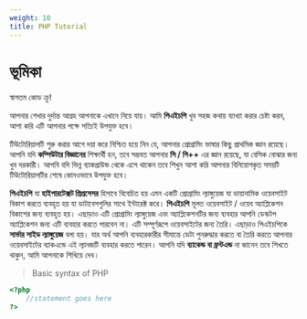 ```yaml
---
weight: 10
title: PHP Tutorial
---
```


# ভূমিকা

স্বাগতম কোড ক্রু!

আপনার শেখার দুর্দান্ত আগ্রহ আপনাকে এখানে নিয়ে যায়। আমি  **পিএইচপি** খুব সহজ কথায় ব্যাখ্যা করার চেষ্টা করব, আশা করি এটি আপনার পক্ষে সত্যিই উপযুক্ত হবে।

টিউটোরিয়ালটি শুরু করার আগে দয়া করে নিশ্চিত হয়ে নিন যে, আপনার প্রোগ্রামিং ভাষার কিছু প্রাথমিক জ্ঞান রয়েছে। আপনি যদি **কম্পিউটার বিজ্ঞানের** শিক্ষার্থী হন, তবে সম্ভবত আপনার  **সি / সি++** এর জ্ঞান রয়েছে, যা বেসিক বোঝার জন্য খুব দরকারী। আপনি যদি ভিন্ন ব্যাকগ্রাউন্ড থেকে এসে থাকেন তবে শিখুন আশা করি আপনার বিনিয়োগকৃত সময়টি টিউটোরিয়ালটির শেষে কোনওভাবে উপযুক্ত হবে।

**পিএইচপি** যা **হাইপারটেক্সট প্রিপ্রসেসর** হিসাবে বিবেচিত হয় এমন একটি প্রোগ্রামিং ল্যাঙ্গুয়েজ যা ডায়ানামিক ওয়েবসাইট বিকাশ করতে ব্যবহৃত হয় যা ডাটাবেসগুলির সাথে ইন্টারেক্ট করে। **পিএইচপি** মূলত ওয়েবসাইট / ওয়েব অ্যাপ্লিকেশন বিকাশের জন্য ব্যবহৃত হয়। এছাড়াও এটি প্রোগ্রামিং ল্যাঙ্গুয়েজ এবং অ্যাপ্লিকেশনটির জন্য ব্যবহার আপনি ডেস্কটপ অ্যাপ্লিকেশন জন্য এটি ব্যবহার করতে পারবেন না। এটি সম্পূর্ণরূপে ওয়েবসাইটের জন্য তৈরি। এছাড়াও পিএইচপিকে **সার্ভার সাইড ল্যাঙ্গুয়েজ** বলা হয়। যার অর্থ আপনি ব্যবহারকারীর সীমান্তে ডেটা পুনরুদ্ধার করতে বা তৈরি করতে আপনার ওয়েবসাইটের ব্যাকএন্ডে এই ল্যানজটি ব্যবহার করতে পারেন। আপনি যদি **ব্যাকেন্ড বা ফ্রন্টএন্ড** না জানেন তবে শিখতে থাকুন, আমি আপনাকে শিখিয়ে দেব।

> Basic syntax of PHP

```php
<?php
    //statement goes here
?>
```
